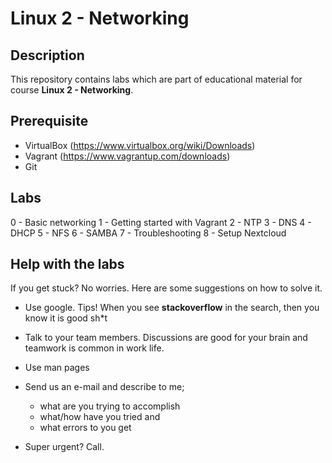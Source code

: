 # Linux 2 - Networking

## Description

This repository contains labs which are part of educational material for course **Linux 2 - Networking**.

## Prerequisite

- VirtualBox (https://www.virtualbox.org/wiki/Downloads)
- Vagrant (https://www.vagrantup.com/downloads)
- Git

## Labs

0 - Basic networking
1 - Getting started with  Vagrant
2 - NTP
3 - DNS
4 - DHCP
5 - NFS
6 - SAMBA
7 - Troubleshooting
8 - Setup Nextcloud


## Help with the labs

If you get stuck? No worries. Here are some suggestions on how to solve it.

- Use google. Tips! When you see **stackoverflow** in the search, then you know it is good sh*t

- Talk to your team members. Discussions are good for your brain and teamwork is common in work life.

- Use man pages

- Send us an e-mail and describe to me;
    - what are you trying to accomplish
    - what/how have you tried and
    - what errors to you get

- Super urgent? Call.
